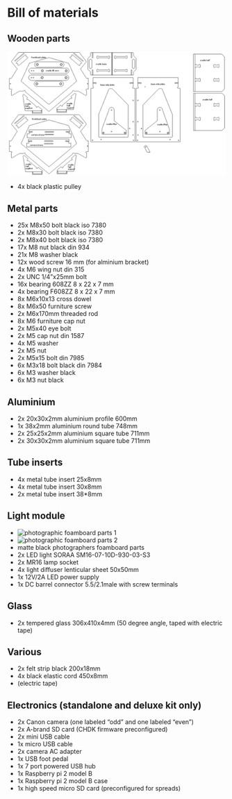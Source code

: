# Bill of materials

## Wooden parts
![archivist wooden parts named](pictures/archivist_wooden_parts.png "archivist wooden parts")
* 4x black plastic pulley

## Metal parts
* 25x M8x50 bolt black iso 7380
* 2x M8x30 bolt black iso 7380
* 2x M8x40 bolt black iso 7380
* 17x M8 nut black din 934
* 21x M8 washer black
* 12x wood screw 16 mm (for alminium bracket)
* 4x M6 wing nut din 315
* 2x UNC 1/4”x25mm bolt
* 16x bearing 608ZZ 8 x 22 x 7 mm
* 4x bearing F608ZZ 8 x 22 x 7 mm
* 8x M6x10x13 cross dowel 
* 8x M6x50 furniture screw 
* 2x M6x170mm threaded rod 
* 8x M6 furniture cap nut 
* 2x M5x40 eye bolt 
* 2x M5 cap nut din 1587
* 4x M5 washer 
* 2x M5 nut
* 2x M5x15 bolt din 7985
* 6x M3x18 bolt black din 7984
* 6x M3 washer black
* 6x M3 nut black

## Aluminium
* 2x 20x30x2mm aluminium profile 600mm
* 1x 38x2mm aluminium round tube 748mm
* 2x 25x25x2mm aluminium square tube 711mm
* 2x 30x30x2mm aluminium square tube 711mm

## Tube inserts
* 4x metal tube insert 25x8mm
* 4x metal tube insert 30x8mm
* 2x metal tube insert 38*8mm

## Light module
* ![photographic foamboard parts 1](pictures/light_module_parts1.png "photographic foamboard parts 1")
* ![photographic foamboard parts 2](pictures/light_module_parts2.png "photographic foamboard parts 2")
* matte black photographers foamboard parts
* 2x LED light SORAA SM16-07-10D-930-03-S3
* 2x MR16 lamp socket
* 4x light diffuser lenticular sheet 50x50mm
* 1x 12V/2A LED power supply
* 1x DC barrel connector 5.5/2.1male with screw terminals 

## Glass
* 2x tempered glass 306x410x4mm (50 degree angle, taped with electric tape)

## Various
* 2x felt strip black 200x18mm
* 4x black elastic cord 450x8mm
* (electric tape)

## Electronics (standalone and deluxe kit only)
* 2x Canon camera (one labeled “odd” and one labeled “even”)
* 2x A-brand SD card (CHDK firmware preconfigured)
* 2x mini USB cable
* 1x micro USB cable
* 2x camera AC adapter
* 1x USB foot pedal
* 1x 7 port powered USB hub
* 1x Raspberry pi 2 model B
* 1x Raspberry pi 2 model B case
* 1x high speed micro SD card (preconfigured for spreads)
